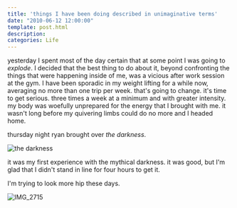 ```yaml
---
title: 'things I have been doing described in unimaginative terms'
date: "2010-06-12 12:00:00"
template: post.html
description: 
categories: Life
---
```


yesterday I spent most of the day certain that at some point I was going to *explode*. I decided that the best thing to do about it, beyond confronting the things that were happening inside of me, was a vicious after work session at the gym. I have been sporadic in my weight lifting for a while now, averaging no more than one trip per week. that's going to change. it's time to get serious. three times a week at a minimum and with greater intensity. my body was woefully unprepared for the energy that I brought with me. it wasn't long before my quivering limbs could do no more and I headed home.  
  
thursday night ryan brought over *the darkness*.  
  
![the darkness](http://f.slowtheory.com/4691866649_a79095e0ae.jpg "the darkness")  
  
it was my first experience with the mythical darkness. it was good, but I'm glad that I didn't stand in line for four hours to get it.  
  
I'm trying to look more hip these days.  
  
![IMG_2715](http://f.slowtheory.com/4691866819_a840ea4cae.jpg "IMG_2715")